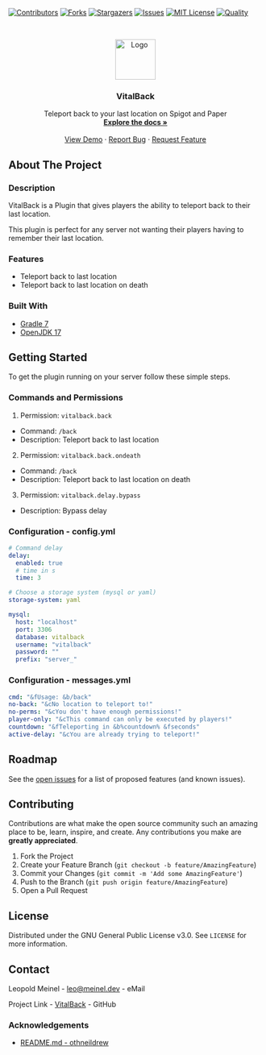 <!-- PROJECT SHIELDS -->

[![Contributors][contributors-shield]][contributors-url]
[![Forks][forks-shield]][forks-url]
[![Stargazers][stars-shield]][stars-url]
[![Issues][issues-shield]][issues-url]
[![MIT License][license-shield]][license-url]
[![Quality][quality-shield]][quality-url]

<!-- PROJECT LOGO -->
<!--suppress ALL -->
<br />
<p align="center">
  <a href="https://github.com/LeoMeinel/VitalBack">
    <img src="images/logo.png" alt="Logo" width="80" height="80">
  </a>

<h3 align="center">VitalBack</h3>

  <p align="center">
    Teleport back to your last location on Spigot and Paper
    <br />
    <a href="https://github.com/LeoMeinel/VitalBack"><strong>Explore the docs »</strong></a>
    <br />
    <br />
    <a href="https://github.com/LeoMeinel/VitalBack">View Demo</a>
    ·
    <a href="https://github.com/LeoMeinel/VitalBack/issues">Report Bug</a>
    ·
    <a href="https://github.com/LeoMeinel/VitalBack/issues">Request Feature</a>
  </p>

<!-- ABOUT THE PROJECT -->

## About The Project

### Description

VitalBack is a Plugin that gives players the ability to teleport back to their last location.

This plugin is perfect for any server not wanting their players having to remember their last location.

### Features

- Teleport back to last location
- Teleport back to last location on death

### Built With

- [Gradle 7](https://docs.gradle.org/7.5.1/release-notes.html)
- [OpenJDK 17](https://openjdk.java.net/projects/jdk/17/)

<!-- GETTING STARTED -->

## Getting Started

To get the plugin running on your server follow these simple steps.

### Commands and Permissions

1. Permission: `vitalback.back`

- Command: `/back`
- Description: Teleport back to last location

2. Permission: `vitalback.back.ondeath`

- Command: `/back`
- Description: Teleport back to last location on death

3. Permission: `vitalback.delay.bypass`

- Description: Bypass delay

### Configuration - config.yml

```yaml
# Command delay
delay:
  enabled: true
  # time in s
  time: 3

# Choose a storage system (mysql or yaml)
storage-system: yaml

mysql:
  host: "localhost"
  port: 3306
  database: vitalback
  username: "vitalback"
  password: ""
  prefix: "server_"
```

### Configuration - messages.yml

```yaml
cmd: "&fUsage: &b/back"
no-back: "&cNo location to teleport to!"
no-perms: "&cYou don't have enough permissions!"
player-only: "&cThis command can only be executed by players!"
countdown: "&fTeleporting in &b%countdown% &fseconds"
active-delay: "&cYou are already trying to teleport!"
```

<!-- ROADMAP -->

## Roadmap

See the [open issues](https://github.com/LeoMeinel/VitalBack/issues) for a list of proposed features (and known
issues).

<!-- CONTRIBUTING -->

## Contributing

Contributions are what make the open source community such an amazing place to be, learn, inspire, and create. Any
contributions you make are **greatly appreciated**.

1. Fork the Project
2. Create your Feature Branch (`git checkout -b feature/AmazingFeature`)
3. Commit your Changes (`git commit -m 'Add some AmazingFeature'`)
4. Push to the Branch (`git push origin feature/AmazingFeature`)
5. Open a Pull Request

<!-- LICENSE -->

## License

Distributed under the GNU General Public License v3.0. See `LICENSE` for more information.

<!-- CONTACT -->

## Contact

Leopold Meinel - [leo@meinel.dev](mailto:leo@meinel.dev) - eMail

Project Link - [VitalBack](https://github.com/LeoMeinel/VitalBack) - GitHub

<!-- ACKNOWLEDGEMENTS -->

### Acknowledgements

- [README.md - othneildrew](https://github.com/othneildrew/Best-README-Template)

<!-- MARKDOWN LINKS & IMAGES -->

[contributors-shield]: https://img.shields.io/github/contributors-anon/LeoMeinel/VitalBack?style=for-the-badge
[contributors-url]: https://github.com/LeoMeinel/VitalBack/graphs/contributors
[forks-shield]: https://img.shields.io/github/forks/LeoMeinel/VitalBack?label=Forks&style=for-the-badge
[forks-url]: https://github.com/LeoMeinel/VitalBack/network/members
[stars-shield]: https://img.shields.io/github/stars/LeoMeinel/VitalBack?style=for-the-badge
[stars-url]: https://github.com/LeoMeinel/VitalBack/stargazers
[issues-shield]: https://img.shields.io/github/issues/LeoMeinel/VitalBack?style=for-the-badge
[issues-url]: https://github.com/LeoMeinel/VitalBack/issues
[license-shield]: https://img.shields.io/github/license/LeoMeinel/VitalBack?style=for-the-badge
[license-url]: https://github.com/LeoMeinel/VitalBack/blob/main/LICENSE
[quality-shield]: https://img.shields.io/codefactor/grade/github/LeoMeinel/VitalBack?style=for-the-badge
[quality-url]: https://www.codefactor.io/repository/github/LeoMeinel/VitalBack
